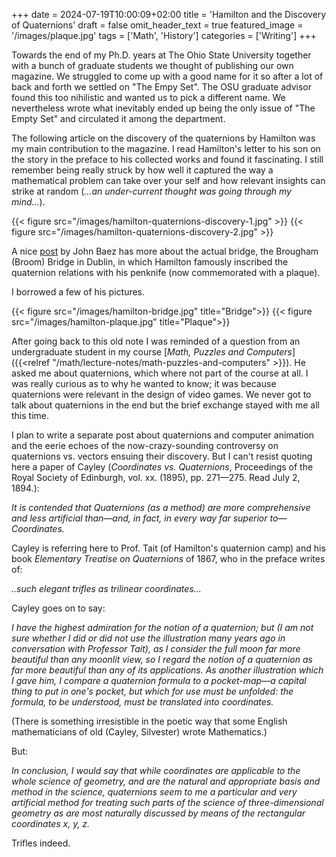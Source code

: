 +++
date = 2024-07-19T10:00:09+02:00
title = 'Hamilton and the Discovery of Quaternions'
draft = false
omit_header_text = true
featured_image = '/images/plaque.jpg'
tags = ['Math', 'History']
categories = ['Writing']
+++

Towards the end of my Ph.D. years at The Ohio State University
together with a bunch of graduate students we thought of publishing
our own magazine. We struggled to come up with a good name for it so
after a lot of back and forth we settled on "The Empy Set". The OSU
graduate advisor found this too nihilistic and wanted us to pick a
different name. We nevertheless wrote what inevitably ended up being
the only issue of "The Empty Set" and circulated it among the
department.

The following article on the discovery of the quaternions by Hamilton
was my main contribution to the magazine. I read Hamilton's letter to
his son on the story in the preface to his collected works and found
it fascinating. I still remember being really struck by how well it
captured the way a mathematical problem can take over your self and
how relevant insights can strike at random (*...an under-current
thought was going through my mind...*).

{{< figure src="/images/hamilton-quaternions-discovery-1.jpg" >}}
{{< figure src="/images/hamilton-quaternions-discovery-2.jpg" >}}

A nice [post](https://math.ucr.edu/home/baez/octonions/node24.html) by
John Baez has more about the actual bridge, the Brougham (Broom)
Bridge in Dublin, in which Hamilton famously inscribed the quaternion
relations with his penknife (now commemorated with a plaque).

I borrowed a few of his pictures.

{{< figure src="/images/hamilton-bridge.jpg" title="Bridge">}}
{{< figure src="/images/hamilton-plaque.jpg" title="Plaque">}}


After going back to this old note I was reminded of a question from an
undergraduate student in my course
[*Math, Puzzles and Computers*]({{<relref "/math/lecture-notes/math-puzzles-and-computers"  >}}). 
He asked me about quaternions, which where not part of the course at
all. I was really curious as to why he wanted to know; it was because
quaternions were relevant in the design of video games. We never got
to talk about quaternions in the end but the brief exchange stayed
with me all this time.  

I plan to write a separate post about quaternions and computer
animation and the eerie echoes of the now-crazy-sounding controversy
on quaternions vs. vectors ensuing their discovery. But I can't
resist quoting here a paper of Cayley (*Coordinates vs. Quaternions*,
Proceedings of the Royal Society of Edinburgh, vol. xx. (1895),
pp. 271—275. Read July 2, 1894.):

*It is contended that Quaternions (as a method) are more comprehensive
and less artificial than—and, in fact, in every way far superior
to—Coordinates.*

Cayley is referring here to Prof. Tait (of Hamilton's quaternion camp)
and his book *Elementary Treatise on Quaternions* of 1867, who in the
preface writes of:

*..such elegant trifles as trilinear coordinates...*

Cayley goes on to say:

*I have the highest admiration for the notion of a quaternion; but (I
am not sure whether I did or did not use the illustration many years
ago in conversation with Professor Tait), as I consider the full moon
far more beautiful than any moonlit view, so I regard the notion of a
quaternion as far more beautiful than any of its applications. As
another illustration which I gave him, I compare a quaternion formula
to a pocket-map—a capital thing to put in one's pocket, but which
for use must be unfolded: the formula, to be understood, must be
translated into coordinates.*

(There is something irresistible in the poetic way that some English
mathematicians of old (Cayley, Silvester) wrote Mathematics.)

But:

*In conclusion, I would say that while coordinates are applicable to
the whole science of geometry, and are the natural and appropriate
basis and method in the science, quaternions seem to me a particular
and very artificial method for treating such parts of the science of
three-dimensional geometry as are most naturally discussed by means of
the rectangular coordinates x, y, z.*

Trifles indeed.


